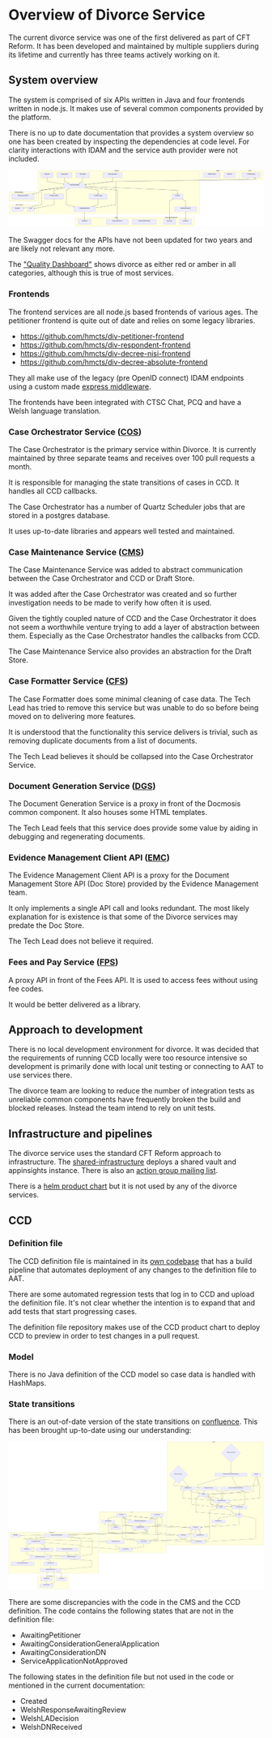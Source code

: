 # Overview of Divorce Service

The current divorce service was one of the first delivered as part of CFT Reform. It has been developed and maintained by multiple suppliers during its lifetime and currently has three teams actively working on it.

## System overview

The system is comprised of six APIs written in Java and four frontends written in node.js. It makes use of several common components provided by the platform.

There is no up to date documentation that provides a system overview so one has been created by inspecting the dependencies at code level. For clarity interactions with IDAM and the service auth provider were not included.

![divorce overview](/image/as-is-overview.mmd.png)

The Swagger docs for the APIs have not been updated for two years and are likely not relevant any more.

The ["Quality Dashboard"](https://tools.hmcts.net/confluence/display/~ben.pitkin/Tech+Dashboard+-+V1) shows divorce as either red or amber in all categories, although this is true of most services.

### Frontends

The frontend services are all node.js based frontends of various ages. The petitioner frontend is quite out of date and relies on some legacy libraries.

- https://github.com/hmcts/div-petitioner-frontend
- https://github.com/hmcts/div-respondent-frontend
- https://github.com/hmcts/div-decree-nisi-frontend
- https://github.com/hmcts/div-decree-absolute-frontend

They all make use of the legacy (pre OpenID connect) IDAM endpoints using a custom made [express middleware](https://github.com/hmcts/div-idam-express-middleware).

The frontends have been integrated with CTSC Chat, PCQ and have a Welsh language translation.

### Case Orchestrator Service ([COS](https://github.com/hmcts/div-case-orchestration-service))

The Case Orchestrator is the primary service within Divorce. It is currently maintained by three separate teams and receives over 100 pull requests a month.

It is responsible for managing the state transitions of cases in CCD. It handles all CCD callbacks.

The Case Orchestrator has a number of Quartz Scheduler jobs that are stored in a postgres database.

It uses up-to-date libraries and appears well tested and maintained.

### Case Maintenance Service ([CMS](https://github.com/hmcts/div-case-maintenance-service))

The Case Maintenance Service was added to abstract communication between the Case Orchestrator and CCD or Draft Store.

It was added after the Case Orchestrator was created and so further investigation needs to be made to verify how often it is used.

Given the tightly coupled nature of CCD and the Case Orchestrator it does not seem a worthwhile venture trying to add a layer of abstraction between them. Especially as the Case Orchestrator handles the callbacks from CCD.

The Case Maintenance Service also provides an abstraction for the Draft Store.

### Case Formatter Service ([CFS](https://github.com/hmcts/div-case-data-formatter))

The Case Formatter does some minimal cleaning of case data. The Tech Lead has tried to remove this service but was unable to do so before being moved on to delivering more features.

It is understood that the functionality this service delivers is trivial, such as removing duplicate documents from a list of documents.

The Tech Lead believes it should be collapsed into the Case Orchestrator Service.

### Document Generation Service ([DGS](https://github.com/hmcts/div-document-generator-client))

The Document Generation Service is a proxy in front of the Docmosis common component. It  also houses some HTML templates.

The Tech Lead feels that this service does provide some value by aiding in debugging and regenerating documents.

### Evidence Management Client API ([EMC](https://github.com/hmcts/div-evidence-management-client-api))

The Evidence Management Client API is a proxy for the Document Management Store API (Doc Store) provided by the Evidence Management team.

It only implements a single API call and looks redundant. The most likely explanation for is existence is that some of the Divorce services may predate the Doc Store.

The Tech Lead does not believe it required.

### Fees and Pay Service ([FPS](https://github.com/hmcts/div-fees-and-payments-service))

A proxy API in front of the Fees API. It is used to access fees without using fee codes.

It would be better delivered as a library.

## Approach to development

There is no local development environment for divorce. It was decided that the requirements of running CCD locally were too resource intensive so development is primarily done with local unit testing or connecting to AAT to use services there.

The divorce team are looking to reduce the number of integration tests as unreliable common components have frequently broken the build and blocked releases. Instead the team intend to rely on unit tests.

## Infrastructure and pipelines

The divorce service uses the standard CFT Reform approach to infrastructure. The [shared-infrastructure](https://github.com/hmcts/div-shared-infrastructure) deploys a shared vault and appinsights instance. There is also an [action group mailing list](https://github.com/hmcts/div-shared-infrastructure/blob/master/action-groups.tf).

There is a [helm product chart](https://github.com/hmcts/chart-div) but it is not used by any of the divorce services.

## CCD

### Definition file

The CCD definition file is maintained in its [own codebase](https://github.com/hmcts/div-ccd-definitions) that has a build pipeline that automates deployment of any changes to the definition file to AAT.

There are some automated regression tests that log in to CCD and upload the definition file. It's not clear whether the intention is to expand that and add tests that start progressing cases.

The definition file repository makes use of the CCD product chart to deploy CCD to preview in order to test changes in a pull request.

### Model

There is no Java definition of the CCD model so case data is handled with HashMaps.

### State transitions

There is an out-of-date version of the state transitions on [confluence](https://tools.hmcts.net/confluence/pages/viewpage.action?pageId=1196458522). This has been brought up-to-date using our understanding:

![state transitions](/image/as-is-case-states.mmd.png)

There are some discrepancies with the code in the CMS and the CCD definition. The code contains the following states that are not in the definition file:

- AwaitingPetitioner
- AwaitingConsiderationGeneralApplication
- AwaitingConsiderationDN
- ServiceApplicationNotApproved

The following states in the definition file but not used in the code or mentioned in the current documentation:

- Created
- WelshResponseAwaitingReview
- WelshLADecision
- WelshDNReceived
